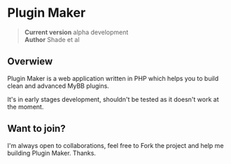 Plugin Maker
===============================

> **Current version** alpha development  
> **Author** Shade et al  

Overwiew
--------

Plugin Maker is a web application written in PHP which helps you to build clean and advanced MyBB plugins.

It's in early stages development, shouldn't be tested as it doesn't work at the moment.

Want to join?
-------------

I'm always open to collaborations, feel free to Fork the project and help me building Plugin Maker. Thanks.